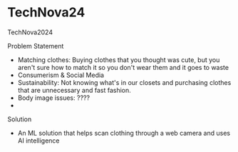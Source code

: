 # TechNova24

TechNova2024

Problem Statement

- Matching clothes: Buying clothes that you thought was cute, but you aren't sure how to match it so you don't wear them and it goes to waste
- Consumerism & Social Media
- Sustainability: Not knowing what's in our closets and purchasing clothes that are unnecessary and fast fashion.
- Body image issues: ????
-

Solution

- An ML solution that helps scan clothing through a web camera and uses AI intelligence
